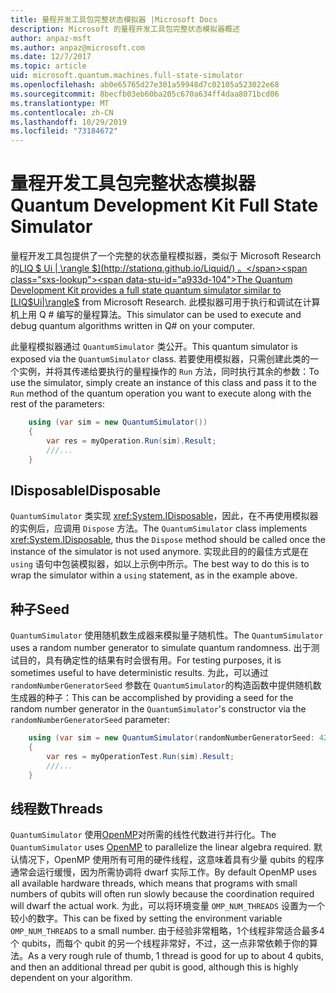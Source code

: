 ```yaml
---
title: 量程开发工具包完整状态模拟器 |Microsoft Docs
description: Microsoft 的量程开发工具包完整状态模拟器概述
author: anpaz-msft
ms.author: anpaz@microsoft.com
ms.date: 12/7/2017
ms.topic: article
uid: microsoft.quantum.machines.full-state-simulator
ms.openlocfilehash: ab0e65765d27e301a59948d7c02105a523022e68
ms.sourcegitcommit: 8becfb03eb60ba205c670a634ff4daa8071bcd06
ms.translationtype: MT
ms.contentlocale: zh-CN
ms.lasthandoff: 10/29/2019
ms.locfileid: "73184672"
---
```

# <a name="quantum-development-kit-full-state-simulator"></a><span data-ttu-id="a933d-103">量程开发工具包完整状态模拟器</span><span class="sxs-lookup"><span data-stu-id="a933d-103">Quantum Development Kit Full State Simulator</span></span>

<span data-ttu-id="a933d-104">量程开发工具包提供了一个完整的状态量程模拟器，类似于 Microsoft Research 的[LIQ $ Ui | \rangle $](http://stationq.github.io/Liquid/) 。</span><span class="sxs-lookup"><span data-stu-id="a933d-104">The Quantum Development Kit provides a full state quantum simulator similar to [LIQ$Ui|\rangle$](http://stationq.github.io/Liquid/) from Microsoft Research.</span></span>
<span data-ttu-id="a933d-105">此模拟器可用于执行和调试在计算机上用 Q # 编写的量程算法。</span><span class="sxs-lookup"><span data-stu-id="a933d-105">This simulator can be used to execute and debug quantum algorithms written in Q# on your computer.</span></span>

<span data-ttu-id="a933d-106">此量程模拟器通过 `QuantumSimulator` 类公开。</span><span class="sxs-lookup"><span data-stu-id="a933d-106">This quantum simulator is exposed via the `QuantumSimulator` class.</span></span> <span data-ttu-id="a933d-107">若要使用模拟器，只需创建此类的一个实例，并将其传递给要执行的量程操作的 `Run` 方法，同时执行其余的参数：</span><span class="sxs-lookup"><span data-stu-id="a933d-107">To use the simulator, simply create an instance of this class and pass it to the `Run` method of the quantum operation you want to execute along with the rest of the parameters:</span></span>

```csharp
    using (var sim = new QuantumSimulator())
    {
        var res = myOperation.Run(sim).Result;
        ///...
    }
```

## <a name="idisposable"></a><span data-ttu-id="a933d-108">IDisposable</span><span class="sxs-lookup"><span data-stu-id="a933d-108">IDisposable</span></span>

<span data-ttu-id="a933d-109">`QuantumSimulator` 类实现 <xref:System.IDisposable>，因此，在不再使用模拟器的实例后，应调用 `Dispose` 方法。</span><span class="sxs-lookup"><span data-stu-id="a933d-109">The `QuantumSimulator` class implements <xref:System.IDisposable>, thus the `Dispose` method should be called once the instance of the simulator is not used anymore.</span></span> <span data-ttu-id="a933d-110">实现此目的的最佳方式是在 `using` 语句中包装模拟器，如以上示例中所示。</span><span class="sxs-lookup"><span data-stu-id="a933d-110">The best way to do this is to wrap the simulator within a `using` statement, as in the example above.</span></span>

## <a name="seed"></a><span data-ttu-id="a933d-111">种子</span><span class="sxs-lookup"><span data-stu-id="a933d-111">Seed</span></span>

<span data-ttu-id="a933d-112">`QuantumSimulator` 使用随机数生成器来模拟量子随机性。</span><span class="sxs-lookup"><span data-stu-id="a933d-112">The `QuantumSimulator` uses a random number generator to simulate quantum randomness.</span></span> <span data-ttu-id="a933d-113">出于测试目的，具有确定性的结果有时会很有用。</span><span class="sxs-lookup"><span data-stu-id="a933d-113">For testing purposes, it is sometimes useful to have deterministic results.</span></span> <span data-ttu-id="a933d-114">为此，可以通过 `randomNumberGeneratorSeed` 参数在 `QuantumSimulator`的构造函数中提供随机数生成器的种子：</span><span class="sxs-lookup"><span data-stu-id="a933d-114">This can be accomplished by providing a seed for the random number generator in the `QuantumSimulator`'s constructor via the `randomNumberGeneratorSeed` parameter:</span></span>

```csharp
    using (var sim = new QuantumSimulator(randomNumberGeneratorSeed: 42))
    {
        var res = myOperationTest.Run(sim).Result;
        ///...
    }
```

## <a name="threads"></a><span data-ttu-id="a933d-115">线程数</span><span class="sxs-lookup"><span data-stu-id="a933d-115">Threads</span></span>

<span data-ttu-id="a933d-116">`QuantumSimulator` 使用[OpenMP](http://www.openmp.org/)对所需的线性代数进行并行化。</span><span class="sxs-lookup"><span data-stu-id="a933d-116">The `QuantumSimulator` uses [OpenMP](http://www.openmp.org/) to parallelize the linear algebra required.</span></span> <span data-ttu-id="a933d-117">默认情况下，OpenMP 使用所有可用的硬件线程，这意味着具有少量 qubits 的程序通常会运行缓慢，因为所需协调将 dwarf 实际工作。</span><span class="sxs-lookup"><span data-stu-id="a933d-117">By default OpenMP uses all available hardware threads, which means that programs with small numbers of qubits will often run slowly because the coordination required will dwarf the actual work.</span></span> <span data-ttu-id="a933d-118">为此，可以将环境变量 `OMP_NUM_THREADS` 设置为一个较小的数字。</span><span class="sxs-lookup"><span data-stu-id="a933d-118">This can be fixed by setting the environment variable `OMP_NUM_THREADS` to a small number.</span></span> <span data-ttu-id="a933d-119">由于经验非常粗略，1个线程非常适合最多4个 qubits，而每个 qubit 的另一个线程非常好，不过，这一点非常依赖于你的算法。</span><span class="sxs-lookup"><span data-stu-id="a933d-119">As a very rough rule of thumb, 1 thread is good for up to about 4 qubits, and then an additional thread per qubit is good, although this is highly dependent on your algorithm.</span></span>

